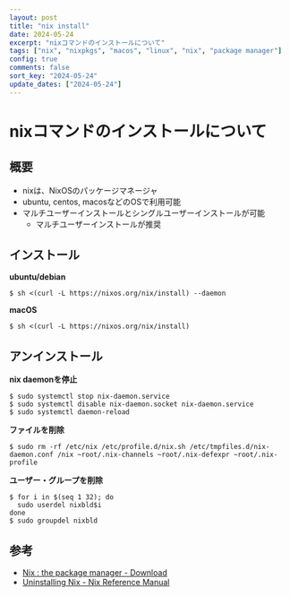 ```yaml
---
layout: post
title: "nix install"
date: 2024-05-24
excerpt: "nixコマンドのインストールについて"
tags: ["nix", "nixpkgs", "macos", "linux", "nix", "package manager"]
config: true
comments: false
sort_key: "2024-05-24"
update_dates: ["2024-05-24"]
---
```


# nixコマンドのインストールについて

## 概要
 - nixは、NixOSのパッケージマネージャ
 - ubuntu, centos, macosなどのOSで利用可能
 - マルチユーザーインストールとシングルユーザーインストールが可能
   - マルチユーザーインストールが推奨

## インストール

**ubuntu/debian**
```console
$ sh <(curl -L https://nixos.org/nix/install) --daemon
```

**macOS**
```console
$ sh <(curl -L https://nixos.org/nix/install)
```

## アンインストール

**nix daemonを停止**
```console
$ sudo systemctl stop nix-daemon.service
$ sudo systemctl disable nix-daemon.socket nix-daemon.service
$ sudo systemctl daemon-reload
```

**ファイルを削除**
```console
$ sudo rm -rf /etc/nix /etc/profile.d/nix.sh /etc/tmpfiles.d/nix-daemon.conf /nix ~root/.nix-channels ~root/.nix-defexpr ~root/.nix-profile
```

**ユーザー・グループを削除**
```console
$ for i in $(seq 1 32); do
  sudo userdel nixbld$i
done
$ sudo groupdel nixbld
```

## 参考
 - [Nix : the package manager - Download](https://nixos.org/download/#nix-install-linux)
 - [Uninstalling Nix - Nix Reference Manual](https://nixos.org/manual/nix/stable/installation/uninstall)

